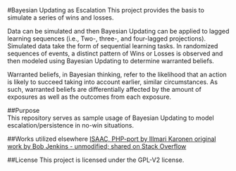#Bayesian Updating as Escalation 
This project provides the basis to simulate a series of wins and losses. 

Data can be simulated and then Bayesian Updating can be applied to lagged learning sequences (i.e., Two-, three-, and four-lagged projections).  Simulated data take the form of sequential learning tasks. In randomized sequences of events, a distinct pattern of Wins or Losses is observed and then modeled using Bayesian Updating to determine warranted beliefs.

Warranted beliefs, in Bayesian thinking, refer to the likelihood that an action is likely to succeed taking into account earlier, similar circumstances. As such, warranted beliefs are differentially affected by the amount of exposures as well as the outcomes from each exposure.

##Purpose  
This repository serves as sample usage of Bayesian Updating to model escalation/persistence in no-win situations.  

##Works utilized elsewhere
[ISAAC, PHP-port by Illmari Karonen original work by Bob Jenkins - unmodified; shared on Stack Overflow](http://stackoverflow.com/questions/14420754/isaac-cipher-in-php/14428399#14428399)

##License
This project is licensed under the GPL-V2 license.
